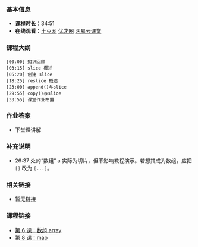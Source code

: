 <!--
author: 无闻
date: 2016-02-07
title: 第 7 课：切片 slice
tags: go语言,programing
head: https://avatars1.githubusercontent.com/u/2946214?v=3&s=400
category: go编程基础
status: publish
summary: 《Go编程基础》是一套针对 Google 出品的 Go 语言的视频语音教程，主要面向新手级别的学习者。
-->

### 基本信息

- **课程时长**：34:51
- **在线观看**：[土豆网](http://www.tudou.com/programs/view/I-hrdoouUjs/) [优才网](http://www.ucai.cn/course/chapter/69/3210/4625) [网易云课堂](http://study.163.com/course/courseLearn.htm?courseId=306002#/learn/video?lessonId=421018&courseId=306002)

### 课程大纲

	[00:00] 知识回顾
	[03:15] slice 概述
	[05:20] 创建 slice
	[18:25] reslice 概述
	[23:00] append()与slice
	[29:55] copy()与slice
	[33:55] 课堂作业布置
	
### 作业答案

- 下堂课讲解

### 补充说明

- 26:37 处的“数组” a 实际为切片，但不影响教程演示。若想其成为数组，应把 `[]` 改为 `[...]`。

### 相关链接

- 暂无链接

### 课程链接

- [第 6 课：数组 array](lecture6.html)
- [第 8 课：map](lecture8.html)
